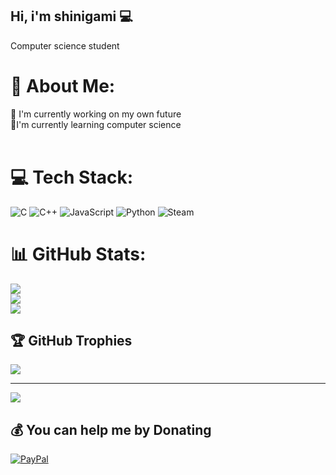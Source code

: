 ## Hi, i'm shinigami 💻
Computer science student
# 💫 About Me:
🔭 I'm currently working on my own future<br>🌱I'm currently learning computer science<br><br>


# 💻 Tech Stack:
![C](https://img.shields.io/badge/c-%2300599C.svg?style=for-the-badge&logo=c&logoColor=white) ![C++](https://img.shields.io/badge/c++-%2300599C.svg?style=for-the-badge&logo=c%2B%2B&logoColor=white) ![JavaScript](https://img.shields.io/badge/javascript-%23323330.svg?style=for-the-badge&logo=javascript&logoColor=%23F7DF1E) ![Python](https://img.shields.io/badge/python-3670A0?style=for-the-badge&logo=python&logoColor=ffdd54) ![Steam](https://img.shields.io/badge/steam-%23000000.svg?style=for-the-badge&logo=steam&logoColor=white)
# 📊 GitHub Stats:
![](https://github-readme-stats.vercel.app/api?username=shinigamisk01&theme=radical&hide_border=false&include_all_commits=true&count_private=false)<br/>
![](https://nirzak-streak-stats.vercel.app/?user=shinigamisk01&theme=radical&hide_border=false)<br/>
![](https://github-readme-stats.vercel.app/api/top-langs/?username=shinigamisk01&theme=radical&hide_border=false&include_all_commits=true&count_private=false&layout=compact)

## 🏆 GitHub Trophies
![](https://github-profile-trophy.vercel.app/?username=shinigamisk01&theme=radical&no-frame=false&no-bg=false&margin-w=4)

---
[![](https://visitcount.itsvg.in/api?id=shinigamisk01&icon=0&color=0)](https://visitcount.itsvg.in)

  ## 💰 You can help me by Donating
  [![PayPal](https://img.shields.io/badge/PayPal-00457C?style=for-the-badge&logo=paypal&logoColor=white)](https://paypal.me/shinigami948) 

  
<!-- Proudly created with GPRM ( https://gprm.itsvg.in ) -->
